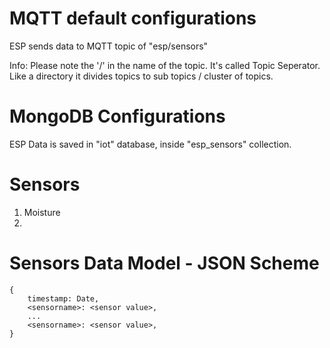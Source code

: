 # MQTT default configurations

ESP sends data to MQTT topic of "esp/sensors"

Info:
Please note the '/' in the name of the topic. It's called Topic Seperator. Like a directory it divides topics to sub topics / cluster of topics.

# MongoDB Configurations

ESP Data is saved in "iot" database, inside "esp_sensors" collection.

# Sensors
1) Moisture
2) 

# Sensors Data Model - JSON Scheme
```
{
    timestamp: Date,
    <sensorname>: <sensor value>,
    ...
    <sensorname>: <sensor value>,
}
```